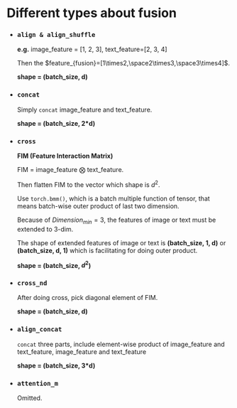 # Different types about fusion

- ### `align & align_shuffle`
    **e.g.** image_feature = [1, 2, 3], text_feature=[2, 3, 4]
    
    Then the $feature_{fusion}=[1\times2,\space2\times3,\space3\times4]$.
    
    **shape = (batch_size, d)**
- ### `concat`
    Simply `concat` image_feature and text_feature.

    **shape = (batch_size, 2*d)**
- ### `cross`
    **FIM (Feature Interaction Matrix)**

    FIM = image_feature $\bigotimes$ text_feature.
    
    Then flatten FIM to the vector which shape is $d^2$.
    
    Use `torch.bmm()`, which is a batch multiple function of tensor, that means batch-wise outer product of last two dimension.
    
    Because of $Dimension_{min}=3$, the features of image or text must be extended to 3-dim.
    
    The shape of extended features of image or text is **(batch_size, 1, d)** or **(batch_size, d, 1)** which is facilitating for doing outer product. 

    **shape = (batch_size, $d^2$)**
    
- ### `cross_nd`
    After doing cross, pick diagonal element of FIM.

    **shape = (batch_size, d)**
- ### `align_concat`
    `concat` three parts, include element-wise product of image_feature and text_feature, image_feature and text_feature
    
    **shape = (batch_size, 3*d)**
- ### `attention_m`
    Omitted.